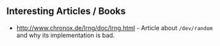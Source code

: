 ## Interesting Articles / Books 

* http://www.chronox.de/lrng/doc/lrng.html - Article about `/dev/random` and why its implementation is bad.
